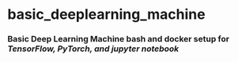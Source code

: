 # basic_deeplearning_machine
### Basic **Deep Learning Machine** bash and docker setup for *TensorFlow, PyTorch, and jupyter notebook*


